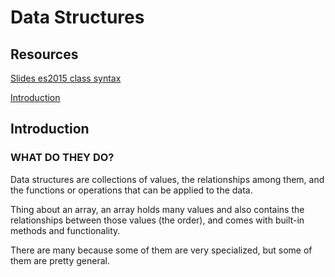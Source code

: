 # Data Structures

## Resources

[Slides es2015 class syntax](https://cs.slides.com/colt_steele/es2015-class-syntax)

[Introduction](#introduction)

## Introduction

### WHAT DO THEY DO?
Data structures are collections of values, the relationships among them, and the functions or operations that can be applied to the data.

Thing about an array, an array holds many values and also contains the relationships between those values (the order), and comes with built-in methods and functionality.

There are many because some of them are very specialized, but some of them are pretty general.



